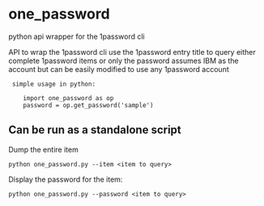 # one_password
python api wrapper for the 1password cli


API to wrap the 1password cli
 use the 1password entry title to query either complete 1password items or only the password
 assumes IBM as the account but can be easily modified to use any 1password account
```
 simple usage in python:

    import one_password as op
    password = op.get_password('sample')
```

## Can be run as a standalone script

Dump the entire item
```
python one_password.py --item <item to query>

```

Display the password for the item:
```
python one_password.py --password <item to query>
```
